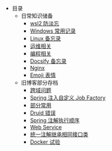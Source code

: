 - 目录
  - 日常知识储备
    - [wsl2 防淡忘](knowledge-reserve/wsl2.md)
    - [Windows 常用记录](knowledge-reserve/windows.md)
    - [Linux 备忘录](knowledge-reserve/linux.md)
    - [运维相关](knowledge-reserve/deploy.md)
    - [编程相关](knowledge-reserve/coding.md)
    - [Docsify 备忘录](knowledge-reserve/docsify.md)
    - [Nginx](knowledge-reserve/nginx.md)
    - [Emoji 表情](knowledge-reserve/emoji.md)
  - 旧博客部分存档
    - [跨域问题](old-blog/article-3.md)
    - [Spring 注入自定义 Job Factory](old-blog/article-4.md)
    - [部分常用](old-blog/article-7.md)
    - [Druid 错误](old-blog/article-8.md)
    - [Spring 注解执行顺序](old-blog/article-9.md)
    - [Web Service](old-blog/article-1.md)
    - [统一注解继承相同接口类](old-blog/article-5.md)
    - [Docker 试验](old-blog/20190416.md)
